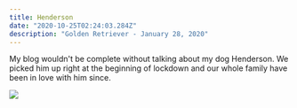```yaml
---
title: Henderson
date: "2020-10-25T02:24:03.284Z"
description: "Golden Retriever - January 28, 2020"
---
```


My blog wouldn't be complete without talking about my dog Henderson. We picked him up right at the beginning of lockdown and our whole family have been in love with him since.

![](./henderson.png)
